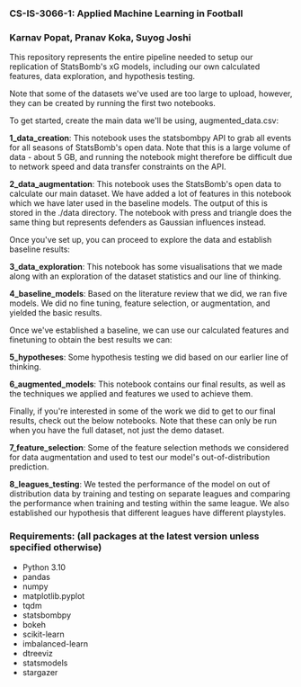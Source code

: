 ### **CS-IS-3066-1: Applied Machine Learning in Football**

### Karnav Popat, Pranav Koka, Suyog Joshi

This repository represents the entire pipeline needed to setup our replication of StatsBomb's xG models, including our own calculated features, data exploration, and hypothesis testing.

Note that some of the datasets we've used are too large to upload, however, they can be created by running the first two notebooks.

To get started, create the main data we'll be using, augmented_data.csv:

**1_data_creation**: This notebook uses the statsbombpy API to grab all events for all seasons of StatsBomb's open data. Note that this is a large volume of data - about 5 GB, and running the notebook might therefore be difficult due to network speed and data transfer constraints on the API.

**2_data_augmentation**: This notebook uses the StatsBomb's open data to calculate our main dataset. We have added a lot of features in this notebook which we have later used in the baseline models. The output of this is stored in the ./data directory. The notebook with press and triangle does the same thing but represents defenders as Gaussian influences instead.

Once you've set up, you can proceed to explore the data and establish baseline results:

**3_data_exploration**: This notebook has some visualisations that we made along with an exploration of the dataset statistics and our line of thinking.

**4_baseline_models**: Based on the literature review that we did, we ran five models. We did no fine tuning, feature selection, or augmentation, and yielded the basic results.

Once we've established a baseline, we can use our calculated features and finetuning to obtain the best results we can:

**5_hypotheses**: Some hypothesis testing we did based on our earlier line of thinking.

**6_augmented_models**: This notebook contains our final results, as well as the techniques we applied and features we used to achieve them.

Finally, if you're interested in some of the work we did to get to our final results, check out the below notebooks. Note that these can only be run when you have the full dataset, not just the demo dataset.

**7_feature_selection**: Some of the feature selection methods we considered for data augmentation and used to test our model's out-of-distribution prediction.

**8_leagues_testing**: We tested the performance of the model on out of distribution data by training and testing on separate leagues and comparing the performance when training and testing within the same league. We also established our hypothesis that different leagues have different playstyles.


### Requirements: (all packages at the latest version unless specified otherwise)

- Python 3.10
- pandas
- numpy
- matplotlib.pyplot
- tqdm
- statsbombpy
- bokeh
- scikit-learn
- imbalanced-learn
- dtreeviz
- statsmodels
- stargazer
